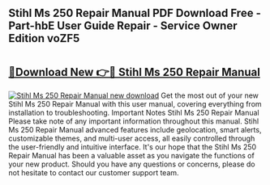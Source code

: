 ## Stihl Ms 250 Repair Manual PDF Download Free - Part-hbE User Guide Repair - Service Owner Edition voZF5

# <h2><a href="http://bc13673.oget.top/?id=Stihl+Ms+250+Repair+Manual">🔗Download New 👉🔴 Stihl Ms 250 Repair Manual</a></h2>

[![Stihl Ms 250 Repair Manual new download](https://i.imgur.com/5g1atiW.png)](http://bc13673.oget.top/?id=Stihl+Ms+250+Repair+Manual)
Get the most out of your new Stihl Ms 250 Repair Manual with this user manual, covering everything from installation to troubleshooting. Important Notes Stihl Ms 250 Repair Manual Please take note of any important information throughout this manual. Stihl Ms 250 Repair Manual advanced features include geolocation, smart alerts, customizable themes, and multi-user access, all easily controlled through the user-friendly and intuitive interface. It's our hope that the Stihl Ms 250 Repair Manual has been a valuable asset as you navigate the functions of your new product. Should you have any questions or concerns, please do not hesitate to contact our customer support team.
